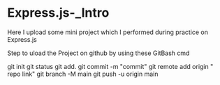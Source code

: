 # Express.js-_Intro
Here I upload some mini project which  I performed during practice on Express.js 

Step to uload the Project on github by using these GitBash cmd

git init
git status
git add.
git commit -m "commit"
git remote add origin " repo link"
git branch -M main
git push -u origin main
